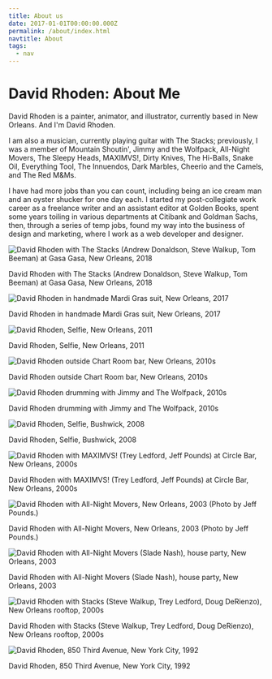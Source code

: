 ```yaml
---
title: About us
date: 2017-01-01T00:00:00.000Z
permalink: /about/index.html
navtitle: About
tags:
  - nav
---
```

# David Rhoden: About Me

David Rhoden is a painter, animator, and illustrator, currently based in New Orleans. And I'm David Rhoden.

I am also a musician, currently playing guitar with The Stacks; previously, I was a member of Mountain Shoutin', Jimmy and the Wolfpack, All-Night Movers, The Sleepy Heads, MAXIMVS!, Dirty Knives, The Hi-Balls, Snake Oil, Everything Tool, The Innuendos, Dark Marbles, Cheerio and the Camels, and The Red M&Ms.

I have had more jobs than you can count, including being an ice cream man and an oyster shucker for one day each. I started my post-collegiate work career as a freelance writer and an assistant editor at Golden Books, spent some years toiling in various departments at Citibank and Goldman Sachs, then, through a series of temp jobs, found my way into the business of design and marketing, where I work as a web developer and designer.

![David Rhoden with The Stacks (Andrew Donaldson, Steve Walkup, Tom Beeman) at Gasa Gasa, New Orleans, 2018](https://davidrhoden.com/assets/images/photographs/_sixHundredFortyPxWide/stacksatgasagasa.jpg)

David Rhoden with The Stacks (Andrew Donaldson, Steve Walkup, Tom Beeman) at Gasa Gasa, New Orleans, 2018

![David Rhoden in handmade Mardi Gras suit, New Orleans, 2017](https://davidrhoden.com/assets/images/photographs/_sixHundredFortyPxWide/mgsuit01.jpg)

David Rhoden in handmade Mardi Gras suit, New Orleans, 2017

![David Rhoden, Selfie, New Orleans, 2011](https://davidrhoden.com/assets/images/photographs/_sixHundredFortyPxWide/selfportraitofdrr.JPG)

David Rhoden, Selfie, New Orleans, 2011

![David Rhoden outside Chart Room bar, New Orleans, 2010s](https://davidrhoden.com/assets/images/photographs/_sixHundredFortyPxWide/davechartroom.jpg)

David Rhoden outside Chart Room bar, New Orleans, 2010s

![David Rhoden drumming with Jimmy and The Wolfpack, 2010s](https://davidrhoden.com/assets/images/photographs/_sixHundredFortyPxWide/jawpdaviddrumminglakeside.jpg)

David Rhoden drumming with Jimmy and The Wolfpack, 2010s

![David Rhoden, Selfie, Bushwick, 2008](https://davidrhoden.com/assets/images/photographs/_sixHundredFortyPxWide/dave2011.jpg)

David Rhoden, Selfie, Bushwick, 2008

![David Rhoden with MAXIMVS! (Trey Ledford, Jeff Pounds) at Circle Bar, New Orleans, 2000s](https://davidrhoden.com/assets/images/photographs/_sixHundredFortyPxWide/maximvs01.jpg)

David Rhoden with MAXIMVS! (Trey Ledford, Jeff Pounds) at Circle Bar, New Orleans, 2000s

![David Rhoden with All-Night Movers, New Orleans, 2003 (Photo by Jeff Pounds.)](https://davidrhoden.com/assets/images/photographs/_sixHundredFortyPxWide/ferrarabg.jpg)

David Rhoden with All-Night Movers, New Orleans, 2003 (Photo by Jeff Pounds.)

![David Rhoden with All-Night Movers (Slade Nash), house party, New Orleans, 2003](https://davidrhoden.com/assets/images/photographs/_sixHundredFortyPxWide/cover020803.jpg)

David Rhoden with All-Night Movers (Slade Nash), house party, New Orleans, 2003

![David Rhoden with Stacks (Steve Walkup, Trey Ledford, Doug DeRienzo), New Orleans rooftop, 2000s](https://davidrhoden.com/assets/images/photographs/_sixHundredFortyPxWide/stackstumbler.jpg)

David Rhoden with Stacks (Steve Walkup, Trey Ledford, Doug DeRienzo), New Orleans rooftop, 2000s

![David Rhoden, 850 Third Avenue, New York City, 1992](https://davidrhoden.com/assets/images/photographs/_sixHundredFortyPxWide/drrinfrontof850.jpg)

David Rhoden, 850 Third Avenue, New York City, 1992
